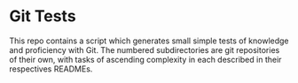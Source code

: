 # Git Tests

This repo contains a script which generates small simple tests of knowledge and proficiency with Git. The numbered subdirectories are git repositories of their own, with tasks of ascending complexity in each described in their respectives READMEs.
